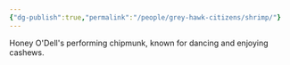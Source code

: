 ```yaml
---
{"dg-publish":true,"permalink":"/people/grey-hawk-citizens/shrimp/"}
---
```


Honey O'Dell's performing chipmunk, known for dancing and enjoying cashews.  